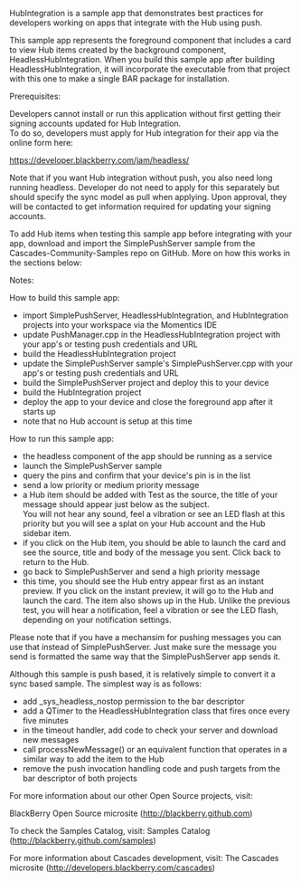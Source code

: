 HubIntegration is a sample app that demonstrates best practices for developers working on apps that integrate with the Hub using push.

This sample app represents the foreground component that includes a card to view Hub items created by the background component, 
HeadlessHubIntegration.  When you build this sample app after building HeadlessHubIntegration, it will incorporate the executable 
from that project with this one to make a single BAR package for installation. 

Prerequisites:

Developers cannot install or run this application without first getting their signing accounts updated for Hub Integration.  
To do so, developers must apply for Hub integration for their app via the online form here:

https://developer.blackberry.com/jam/headless/

Note that if you want Hub integration without push, you also need long running headless.  Developer do not need to apply for this separately 
but  should specify the sync model as pull when applying.  Upon approval, they will be contacted to get information required for 
updating your signing accounts.

To add Hub items when testing this sample app before integrating with your app, download and import the SimplePushServer sample 
from the Cascades-Community-Samples repo on GitHub. More on how this works in the sections below:

Notes:

How to build this sample app:

- import SimplePushServer, HeadlessHubIntegration, and HubIntegration projects into your workspace via the Momentics IDE
- update PushManager.cpp in the HeadlessHubIntegration project with your app's or testing push credentials and URL
- build the HeadlessHubIntegration project
- update the SimplePushServer sample's SimplePushServer.cpp with your app's or testing push credentials and URL
- build the SimplePushServer project and deploy this to your device
- build the HubIntegration project
- deploy the app to your device and close the foreground app after it starts up
- note that no Hub account is setup at this time

How to run this sample app:

- the headless component of the app should be running as a service
- launch the SimplePushServer sample
- query the pins and confirm that your device's pin is in the list
- send a low priority or medium priority message
- a Hub item should be added with Test as the source, the title of your message should appear just below as the subject.  
  You will not hear any sound, feel a vibration or see an LED flash at this priority but you will see a splat on your 
  Hub account and the Hub sidebar item.
- if you click on the Hub item, you should be able to launch the card and see the source, title and body of the message 
  you sent.  Click back to return to the Hub.
- go back to SimplePushServer and send a high priority message
- this time, you should see the Hub entry appear first as an instant preview.  If you click on the instant preview, it 
  will go to the Hub and launch the card.  The item also shows up in the Hub.  Unlike the previous test, you will hear 
  a notification, feel a vibration or see the LED flash, depending on your notification settings.

Please note that if you have a mechansim for pushing messages you can use that instead of SimplePushServer.  Just make 
sure the message you send is formatted the same way that the SimplePushServer app sends it.

Although this sample is push based, it is relatively simple to convert it a sync based sample.  The simplest way is as follows:

- add _sys_headless_nostop permission to the bar descriptor
- add a QTimer to the HeadlessHubIntegration class that fires once every five minutes
- in the timeout handler, add code to check your server and download new messages
- call processNewMessage() or an equivalent function that operates in a similar way to add the item to the Hub
- remove the push invocation handling code and push targets from the bar descriptor of both projects


For more information about our other Open Source projects, visit:

BlackBerry Open Source microsite (http://blackberry.github.com)

To check the Samples Catalog, visit:
Samples Catalog (http://blackberry.github.com/samples)

For more information about Cascades development, visit:
The Cascades microsite (http://developers.blackberry.com/cascades)

